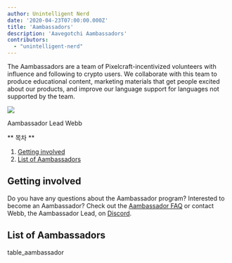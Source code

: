 ```yaml
---
author: Unintelligent Nerd
date: '2020-04-23T07:00:00.000Z'
title: 'Aambassadors'
description: 'Aavegotchi Aambassadors'
contributors:
  - "unintelligent-nerd"
---
```


The Aambassadors are a team of Pixelcraft-incentivized volunteers with influence and following to crypto users. We collaborate with this team to produce educational content, marketing materials that get people excited about our products, and improve our language support for languages not supported by the team.

<div class="headerImageContainer">
<img class="headerImage" src="/team/webb.png">
<p class="headerImageText">Aambassador Lead Webb</p>
</div>

<div class="contentsBox">

** 목차 **

<ol>
<li><a href=#getting-involved>Getting involved</a></li>
<li><a href=#list-of-aambassadors>List of Aambassadors</a></li>
</ol>

</div>

## Getting involved

Do you have any questions about the Aambassador program? Interested to become an Aambassador? Check out the [Aambassador FAQ](/faq#aambassador-faq) or contact Webb, the Aambassador Lead, on [Discord](https://discord.com/invite/NPwnWB6).

## List of Aambassadors

table_aambassador